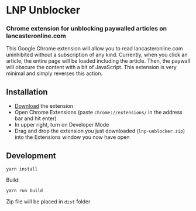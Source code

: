 # LNP Unblocker
### Chrome extension for unblocking paywalled articles on lancasteronline.com

This Google Chrome extension will allow you to read lancasteronline.com uninhibited without a subscription of any kind. Currently, when you click an article, the entire page will be loaded including the article. Then, the paywall will obscure the content with a bit of JavaScript. This extension is very minimal and simply reverses this action.

## Installation
* [Download](https://slr-dist.s3.us-east-2.amazonaws.com/lnp-unblocker.zip) the extension
* Open Chrome Extensions (paste `chrome://extensions/` in the address bar and hit enter)
* In upper right, turn on Developer Mode
* Drag and drop the extension you just downloaded (`lnp-unblocker.zip`) into the Extensions window you now have open

## Development
```
yarn install
```
Build:
```
yarn run build
```
Zip file will be placed in `dist` folder

